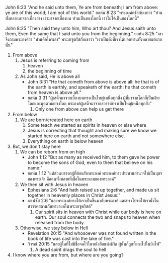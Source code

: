 
John 8:23 "And he said unto them, Ye are from beneath; I am from above: ye are of this world; I am not of this world."
ยอห์น 8:23 "พระองค์ตรัสกับเขาว่า "ท่านทั้งหลายมาจากเบื้องล่าง เรามาจากเบื้องบน ท่านเป็นของโลกนี้ เราไม่ได้เป็นของโลกนี้"

John 8:25 "Then said they unto him, Who art thou? And Jesus saith unto them, Even the same that I said unto you from the beginning."
ยอห์น 8:25 "เขาจึงถามพระองค์ว่า "ท่านคือใครเล่า" พระเยซูตรัสกับเขาว่า "เราเป็นดังที่เราได้บอกท่านทั้งหลายแต่แรกนั้น"

1. From above
    1. Jesus is referring to coming from
        1. heaven 
        2. the beginning of time
    2. As John said, He is above all
        - John 3:31 "He that cometh from above is above all: he that is of the earth is earthly, and speaketh of the earth: he that cometh from heaven is above all."
        - ยอห์น 3:31 "ผู้เสด็จมาจากเบื้องบนทรงเป็นใหญ่เหนือทุกสิ่ง ผู้ที่มาจากโลกก็เป็นฝ่ายโลกและพูดตามอย่างโลก พระองค์ผู้เสด็จมาจากสวรรค์ทรงเป็นใหญ่เหนือทุกสิ่ง"
           1. Only one from above can help us get there
2. From below
    1. We are born/created here on earth
        1. Some teach we started as spirits in heaven or else where
        2. Jesus is correcting that thought and making sure we know we started here on earth and not somewhere else.
        3. Everything on earth is below heaven
3. But, we don't stay here
    1. We can be reborn from on high
        - John 1:12 "But as many as received him, to them gave he power to become the sons of God, even to them that believe on his name:"
        - ยอห์น 1:12 "แต่ส่วนบรรดาผู้ที่ต้อนรับพระองค์ พระองค์ทรงประทานอำนาจให้เป็นบุตรของพระเจ้า คือคนทั้งหลายที่เชื่อในพระนามของพระองค์"
    2. We then sit with Jesus in heaven
        - Ephesians 2:6 "And hath raised us up together, and made us sit together in heavenly places in Christ Jesus:"
        - เอเฟซัส 2:6 "และพระองค์ทรงให้เราเป็นขึ้นมากับพระองค์ และทรงโปรดให้เรานั่งในสวรรคสถานกับพระองค์ในพระเยซูคริสต์" 
            1. Our spirit sits in heaven with Christ while our body is here on earth. Our soul connects the two and snaps to heaven when released from the body.
    3. Otherwise, we stay below in Hell
        - Revelation 20:15 "And whosoever was not found written in the book of life was cast into the lake of fire."
        - วิวรณ์ 20:15 "และผู้ใดที่ไม่มีชื่อจดไว้ในหนังสือแห่งชีวิต ผู้นั้นก็ถูกทิ้งลงไปในบึงไฟ"
           1. A dead spirit drags the soul to hell
4. I know where you are from, but where are you going?